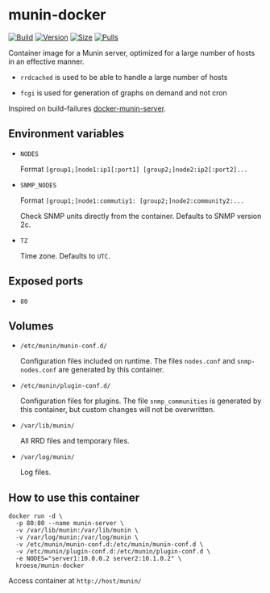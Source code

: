 munin-docker
=============

[![Build]][build_url]
[![Version]][tag_url]
[![Size]][tag_url]
[![Pulls]][hub_url]

[build_url]: https://github.com/kroese/munin-docker/
[hub_url]: https://hub.docker.com/r/kroese/munin-docker
[tag_url]: https://hub.docker.com/r/kroese/munin-docker/tags

[Build]: https://github.com/kroese/munin-docker/actions/workflows/build.yml/badge.svg
[Size]: https://img.shields.io/docker/image-size/kroese/munin-docker/latest?color=066da5&label=size
[Pulls]: https://img.shields.io/docker/pulls/kroese/munin-docker.svg?style=flat&label=pulls&logo=docker
[Version]: https://img.shields.io/docker/v/kroese/munin-docker?arch=amd64&sort=date&color=066da5

Container image for a Munin server, optimized for a large number of hosts in an effective manner.

* `rrdcached` is used to be able to handle a large number of hosts

* `fcgi` is used for generation of graphs on demand and not cron

Inspired on build-failures [docker-munin-server](https://github.com/build-failure/docker-munin-server).

## Environment variables

* `NODES`

    Format `[group1;]node1:ip1[:port1] [group2;]node2:ip2[:port2]...`

* `SNMP_NODES`

    Format `[group1;]node1:commutiy1: [group2;]node2:community2:...`

    Check SNMP units directly from the container. Defaults to SNMP version 2c.

* `TZ`

    Time zone. Defaults to `UTC`.

## Exposed ports

* `80`

## Volumes

* `/etc/munin/munin-conf.d/`

    Configuration files included on runtime. The files `nodes.conf` and `snmp-nodes.conf` are generated by this container.

* `/etc/munin/plugin-conf.d/`

    Configuration files for plugins. The file `snmp_communities` is generated by this container, but custom changes will not be overwritten.

* `/var/lib/munin/`

    All RRD files and temporary files.

* `/var/log/munin/`

    Log files.

## How to use this container

```
docker run -d \
  -p 80:80 --name munin-server \
  -v /var/lib/munin:/var/lib/munin \
  -v /var/log/munin:/var/log/munin \
  -v /etc/munin/munin-conf.d:/etc/munin/munin-conf.d \
  -v /etc/munin/plugin-conf.d:/etc/munin/plugin-conf.d \
  -e NODES="server1:10.0.0.2 server2:10.1.0.2" \
  kroese/munin-docker
```

Access container at `http://host/munin/`
